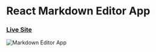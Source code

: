 # React Markdown Editor App

### [Live Site](https://happy-bhabha-676a03.netlify.app)

![Markdown Editor App](https://i.imgur.com/PvJ6zWk.png)
